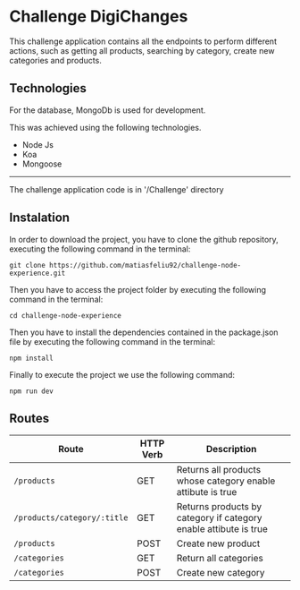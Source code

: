 # Challenge DigiChanges

This challenge application contains all the endpoints to perform different actions, such as getting all products, searching by category, create new categories and products.

## Technologies

For the database, MongoDb is used for development.

This was achieved using the following technologies.

- Node Js
- Koa
- Mongoose

***
The challenge application code is in '/Challenge' directory

## Instalation

In order to download the project, you have to clone the github repository, executing the following command in the terminal:

```
git clone https://github.com/matiasfeliu92/challenge-node-experience.git
```

Then you have to access the project folder by executing the following command in the terminal:

```
cd challenge-node-experience
```

Then you have to install the dependencies contained in the package.json file by executing the following command in the terminal:

```
npm install
```

Finally to execute the project we use the following command:

```
npm run dev
```

## Routes

|   Route   | HTTP Verb |   Description   |
|-----------|-----------|-----------------|
| `/products`       |    GET    | Returns all products whose category enable attibute is true |
| `/products/category/:title` |    GET    | Returns products by category if category enable attibute is true |
| `/products` |    POST    | Create new product |
| `/categories` |    GET    | Return all categories |
| `/categories` |    POST    | Create new category |